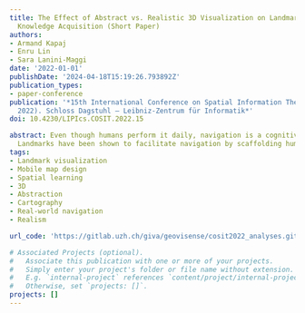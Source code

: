 ```yaml
---
title: The Effect of Abstract vs. Realistic 3D Visualization on Landmark and Route
  Knowledge Acquisition (Short Paper)
authors:
- Armand Kapaj
- Enru Lin
- Sara Lanini-Maggi
date: '2022-01-01'
publishDate: '2024-04-18T15:19:26.793892Z'
publication_types:
- paper-conference
publication: '*15th International Conference on Spatial Information Theory (COSIT
  2022). Schloss Dagstuhl – Leibniz-Zentrum für Informatik*'
doi: 10.4230/LIPIcs.COSIT.2022.15

abstract: Even though humans perform it daily, navigation is a cognitively challenging process. 
  Landmarks have been shown to facilitate navigation by scaffolding humans’ mental representation of space. However, how landmarks can be effectively communicated to pedestrians to support spatial learning of the traversed environment remains an open question. Therefore, we assessed how the visualization of landmarks on a mobile map (i.e., abstract 3D vs. realistic 3D symbols) influences participants’ spatial learning, visual attention allocation, and cognitive load during an outdoor map-assisted navigation task. We report initial results on how exposing pedestrians to different landmark visualization styles on mobile maps while navigating along a given route in an urban environment can have differing effects on how they remember landmarks and routes. Specifically, we find that navigators better remember landmarks visualized as 3D realistic-looking symbols compared to 3D abstract landmark symbols on the mobile map. The pattern of results shows that displaying realistic 3D landmark symbols at intersections potentially helps participants to remember route directions better than with landmarks depicted as abstract 3D symbols. The presented methodological approach contributes ecologically valid insights to further understand how the design of landmarks on mobile maps could support wayfinders' spatial learning during map-assisted navigation.
tags:
- Landmark visualization
- Mobile map design
- Spatial learning
- 3D
- Abstraction
- Cartography
- Real-world navigation
- Realism

url_code: 'https://gitlab.uzh.ch/giva/geovisense/cosit2022_analyses.git'

# Associated Projects (optional).
#   Associate this publication with one or more of your projects.
#   Simply enter your project's folder or file name without extension.
#   E.g. `internal-project` references `content/project/internal-project/index.md`.
#   Otherwise, set `projects: []`.
projects: []
---
```

